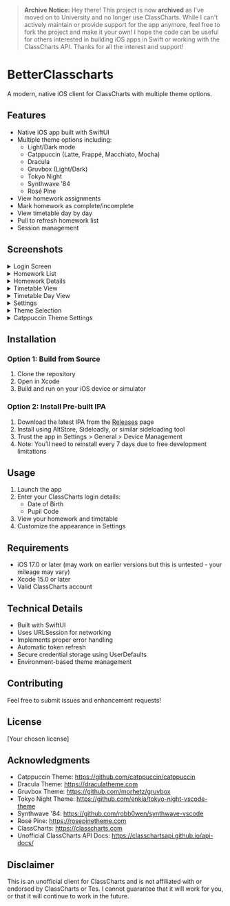 > **Archive Notice:** Hey there! This project is now **archived** as I've moved on to University and no longer use ClassCharts. While I can't actively maintain or provide support for the app anymore, feel free to fork the project and make it your own! I hope the code can be useful for others interested in building iOS apps in Swift or working with the ClassCharts API. Thanks for all the interest and support!

# BetterClasscharts

A modern, native iOS client for ClassCharts with multiple theme options.

## Features

- Native iOS app built with SwiftUI
- Multiple theme options including:
  - Light/Dark mode
  - Catppuccin (Latte, Frappé, Macchiato, Mocha)
  - Dracula
  - Gruvbox (Light/Dark)
  - Tokyo Night
  - Synthwave '84
  - Rosé Pine
- View homework assignments
- Mark homework as complete/incomplete
- View timetable day by day
- Pull to refresh homework list
- Session management

## Screenshots

<details>
<summary>Login Screen</summary>
<img src="Screenshots/login.png" alt="Login Screen" width="300">
</details>

<details>
<summary>Homework List</summary>
<img src="Screenshots/homework.png" alt="Homework List" width="300">
</details>

<details>
<summary>Homework Details</summary>
<img src="Screenshots/homework_details.png" alt="Homework Details" width="300">
</details>

<details>
<summary>Timetable View</summary>
<img src="Screenshots/timetable.png" alt="Timetable View" width="300">
</details>

<details>
<summary>Timetable Day View</summary>
<img src="Screenshots/timetable_day.png" alt="Timetable Day View" width="300">
</details>

<details>
<summary>Settings</summary>
<img src="Screenshots/settings.png" alt="Settings" width="300">
</details>

<details>
<summary>Theme Selection</summary>
<img src="Screenshots/themes.png" alt="Theme Selection" width="300">
</details>

<details>
<summary>Catppuccin Theme Settings</summary>
<img src="Screenshots/catppuccin.png" alt="Catppuccin Theme Settings" width="300">
</details>

## Installation

### Option 1: Build from Source
1. Clone the repository
2. Open in Xcode
3. Build and run on your iOS device or simulator

### Option 2: Install Pre-built IPA
1. Download the latest IPA from the [Releases](../../releases) page
2. Install using AltStore, Sideloadly, or similar sideloading tool
3. Trust the app in Settings > General > Device Management
4. Note: You'll need to reinstall every 7 days due to free development limitations

## Usage

1. Launch the app
2. Enter your ClassCharts login details:
   - Date of Birth
   - Pupil Code
3. View your homework and timetable
4. Customize the appearance in Settings

## Requirements

- iOS 17.0 or later (may work on earlier versions but this is untested - your mileage may vary)
- Xcode 15.0 or later
- Valid ClassCharts account

## Technical Details

- Built with SwiftUI
- Uses URLSession for networking
- Implements proper error handling
- Automatic token refresh
- Secure credential storage using UserDefaults
- Environment-based theme management

## Contributing

Feel free to submit issues and enhancement requests!

## License

[Your chosen license]

## Acknowledgments

- Catppuccin Theme: https://github.com/catppuccin/catppuccin
- Dracula Theme: https://draculatheme.com
- Gruvbox Theme: https://github.com/morhetz/gruvbox
- Tokyo Night Theme: https://github.com/enkia/tokyo-night-vscode-theme
- Synthwave '84: https://github.com/robb0wen/synthwave-vscode
- Rosé Pine: https://rosepinetheme.com
- ClassCharts: https://classcharts.com
- Unofficial ClassCharts API Docs: https://classchartsapi.github.io/api-docs/

## Disclaimer

This is an unofficial client for ClassCharts and is not affiliated with or endorsed by ClassCharts or Tes. I cannot guarantee that it will work for you, or that it will continue to work in the future.